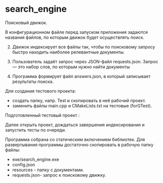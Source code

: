 # search_engine

Поисковый движок.

  В конфигурационном файле перед запуском приложения задаются названия
файлов, по которым движок будет осуществлять поиск.

2. Движок индексирует все файлы так, чтобы по поисковому запросу быстро находить наиболее
релевантные документы.

3. Пользователь задаёт запрос через JSON-файл requests.json. Запрос — это
набор слов, по которым нужно найти документы

4. Программа формирует файл answers.json, в который записывает
результаты поиска.



Для создания тестового проекта:
-  создать папку, напр. Test и скопировать в неё рабочий проект.
- заменить файлы main.cpp и CMakeLists.txt на тестовые (forGTest).

Подготовленный тестовый проект :

Далее открыть проект, дождаться завершения индексирования и запустить тесты по очереди.


Программа собрана со статическим включением  библиотек. Для развертывания программы достаточно 
скопировать в рабочую папку файлы:
- exe/search_engine.exe 
- config.json
- resources -  папку с документами.  
- requests.json- запрос к поисковому движку.
